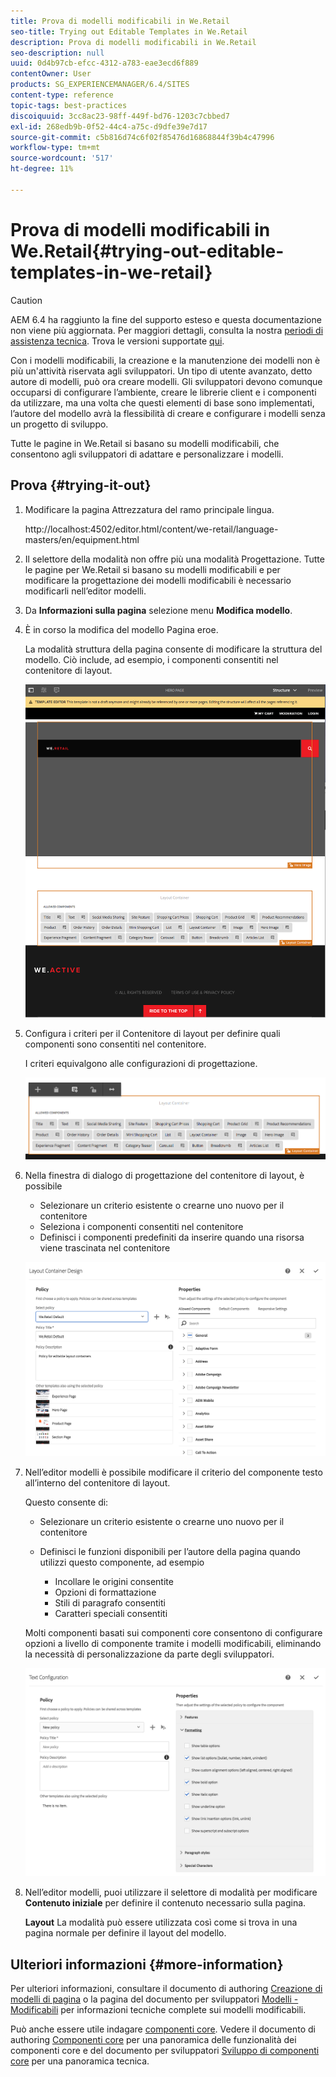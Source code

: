 ```yaml
---
title: Prova di modelli modificabili in We.Retail
seo-title: Trying out Editable Templates in We.Retail
description: Prova di modelli modificabili in We.Retail
seo-description: null
uuid: 0d4b97cb-efcc-4312-a783-eae3ecd6f889
contentOwner: User
products: SG_EXPERIENCEMANAGER/6.4/SITES
content-type: reference
topic-tags: best-practices
discoiquuid: 3cc8ac23-98ff-449f-bd76-1203c7cbbed7
exl-id: 268edb9b-0f52-44c4-a75c-d9dfe39e7d17
source-git-commit: c5b816d74c6f02f85476d16868844f39b4c47996
workflow-type: tm+mt
source-wordcount: '517'
ht-degree: 11%

---
```


# Prova di modelli modificabili in We.Retail{#trying-out-editable-templates-in-we-retail}

>[!CAUTION]
>
>AEM 6.4 ha raggiunto la fine del supporto esteso e questa documentazione non viene più aggiornata. Per maggiori dettagli, consulta la nostra [periodi di assistenza tecnica](https://helpx.adobe.com/it/support/programs/eol-matrix.html). Trova le versioni supportate [qui](https://experienceleague.adobe.com/docs/).

Con i modelli modificabili, la creazione e la manutenzione dei modelli non è più un&#39;attività riservata agli sviluppatori. Un tipo di utente avanzato, detto autore di modelli, può ora creare modelli. Gli sviluppatori devono comunque occuparsi di configurare l’ambiente, creare le librerie client e i componenti da utilizzare, ma una volta che questi elementi di base sono implementati, l’autore del modello avrà la flessibilità di creare e configurare i modelli senza un progetto di sviluppo.

Tutte le pagine in We.Retail si basano su modelli modificabili, che consentono agli sviluppatori di adattare e personalizzare i modelli.

## Prova {#trying-it-out}

1. Modificare la pagina Attrezzatura del ramo principale lingua.

   http://localhost:4502/editor.html/content/we-retail/language-masters/en/equipment.html

1. Il selettore della modalità non offre più una modalità Progettazione. Tutte le pagine per We.Retail si basano su modelli modificabili e per modificare la progettazione dei modelli modificabili è necessario modificarli nell’editor modelli.
1. Da **Informazioni sulla pagina** selezione menu **Modifica modello**.
1. È in corso la modifica del modello Pagina eroe.

   La modalità struttura della pagina consente di modificare la struttura del modello. Ciò include, ad esempio, i componenti consentiti nel contenitore di layout.

   ![chlimage_1-138](assets/chlimage_1-138.png)

1. Configura i criteri per il Contenitore di layout per definire quali componenti sono consentiti nel contenitore.

   I criteri equivalgono alle configurazioni di progettazione.

   ![chlimage_1-139](assets/chlimage_1-139.png)

1. Nella finestra di dialogo di progettazione del contenitore di layout, è possibile

   * Selezionare un criterio esistente o crearne uno nuovo per il contenitore
   * Seleziona i componenti consentiti nel contenitore
   * Definisci i componenti predefiniti da inserire quando una risorsa viene trascinata nel contenitore

   ![chlimage_1-140](assets/chlimage_1-140.png)

1. Nell’editor modelli è possibile modificare il criterio del componente testo all’interno del contenitore di layout.

   Questo consente di:

   * Selezionare un criterio esistente o crearne uno nuovo per il contenitore
   * Definisci le funzioni disponibili per l’autore della pagina quando utilizzi questo componente, ad esempio

      * Incollare le origini consentite
      * Opzioni di formattazione
      * Stili di paragrafo consentiti
      * Caratteri speciali consentiti

   Molti componenti basati sui componenti core consentono di configurare opzioni a livello di componente tramite i modelli modificabili, eliminando la necessità di personalizzazione da parte degli sviluppatori.

   ![chlimage_1-141](assets/chlimage_1-141.png)

1. Nell’editor modelli, puoi utilizzare il selettore di modalità per modificare **Contenuto iniziale** per definire il contenuto necessario sulla pagina.

   **Layout** La modalità può essere utilizzata così come si trova in una pagina normale per definire il layout del modello.

## Ulteriori informazioni {#more-information}

Per ulteriori informazioni, consultare il documento di authoring [Creazione di modelli di pagina](/help/sites-authoring/templates.md) o la pagina del documento per sviluppatori [Modelli - Modificabili](/help/sites-developing/page-templates-editable.md) per informazioni tecniche complete sui modelli modificabili.

Può anche essere utile indagare [componenti core](/help/sites-developing/we-retail-core-components.md). Vedere il documento di authoring [Componenti core](https://experienceleague.adobe.com/docs/experience-manager-core-components/using/introduction.html?lang=it) per una panoramica delle funzionalità dei componenti core e del documento per sviluppatori [Sviluppo di componenti core](https://helpx.adobe.com/experience-manager/core-components/using/developing.html) per una panoramica tecnica.
